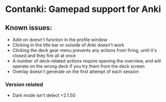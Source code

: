 # Contanki: Gamepad support for Anki

## Known issues:
 - Add-on doesn't function in the profile window
 - Clicking in the title bar or outside of Anki doesn't work 
 - Clicking the deck gear menu prevents any actions from firing, until it's closed and they fire all at once
 - A number of deck-related actions require opening the overview, and will operate on the wrong deck if you try them from the deck screen
 - Overlay doesn't generate on the first attempt of each session

 ### Version related
 - Dark mode isn't detect <2.1.50
